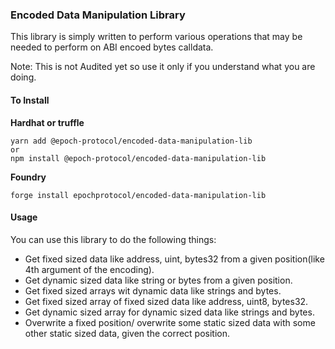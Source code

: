 ### Encoded Data Manipulation Library

This library is simply written to perform various operations that may be needed to perform on ABI encoed bytes calldata.

Note: This is not Audited yet so use it only if you understand what you are doing.

#### To Install
<b>Hardhat or truffle</b> </br>
```
yarn add @epoch-protocol/encoded-data-manipulation-lib
or
npm install @epoch-protocol/encoded-data-manipulation-lib
```
<b> Foundry </b>
```
forge install epochprotocol/encoded-data-manipulation-lib
```

#### Usage
You can use this library to do the following things:
- Get fixed sized data like address, uint, bytes32 from a given position(like 4th argument of the encoding).
- Get dynamic sized data like string or bytes from a given position.
- Get fixed sized arrays wit dynamic data like strings and bytes.
- Get fixed sized array of fixed sized data like address, uint8, bytes32.
- Get dynamic sized array for dynamic sized data like strings and bytes.
- Overwrite a fixed position/ overwrite some static sized data with some other static sized data, given the correct position.

